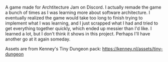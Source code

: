 A game made for Archtitecture Jam on Discord. I actually remade the game a bunch of times as I was learning more about software architecture. I eventually realized the game would take too long to finish trying to implement what I was learning, and I just scrapped what I had and tried to get everything together quickly, which ended up messier than I'd like. I learned a lot, but I don't think it shows in this project. Perhaps I'll have another go at it again someday.

Assets are from Kenney's Tiny Dungeon pack: https://kenney.nl/assets/tiny-dungeon
